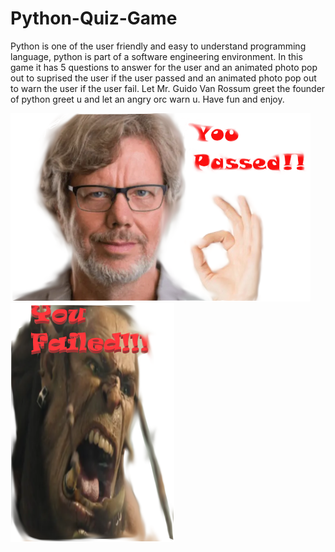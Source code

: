 # Python-Quiz-Game

Python is one of the user friendly and easy to understand programming language, python is part of a software engineering environment.
In this game it has 5 questions to answer for the user and an animated photo pop out to suprised the user if the user passed and an animated photo pop out to warn 
the user if the user fail. Let Mr. Guido Van Rossum greet the founder of python greet u and let an angry orc warn u. Have fun and enjoy. 

![](https://github.com/m8ksGH/Python-Quiz-Game/blob/master/t.png)   ![](https://github.com/m8ksGH/Python-Quiz-Game/blob/master/t2.png)
